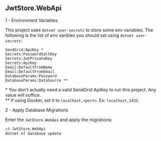 ## JwtStore.WebApi

1 - Environment Variables

This project uses `dotnet user-secrets` to store some env variables. The following is the list of env varibles you should set using `dotnet user-secrets`:

```
SendGrid:ApiKey *
Secrets:PasswordSaltKey
Secrets:JwtPrivateKey
Secrets:ApiKey
Email:DefaultFromName
Email:DefaultFromEmail
DatabaseParams:Password
DatabaseParams:DataSource **
```

\* You don't actually need a valid SendGrid ApiKey to run this project. Any value will suffice.  
** If using Docker, set it to `localhost,<port>`. Ex: `localhost,1433`.

2 - Apply Database Migrations

Enter the `JwtStore.WebApi` and apply the migrations:

```bash
cd JwtStore.WebApi
dotnet ef database update
```